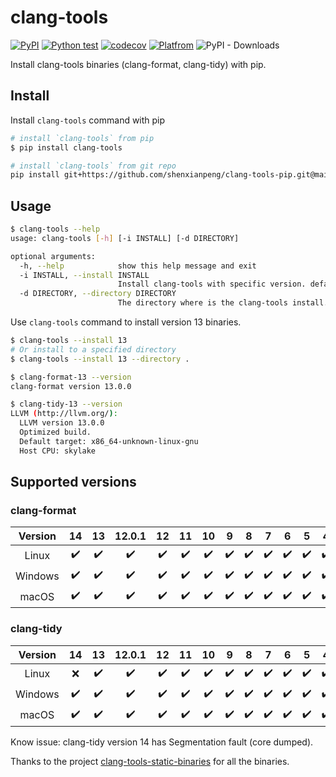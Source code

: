 # clang-tools

[![PyPI](https://img.shields.io/pypi/v/clang-tools)](https://pypi.org/project/clang-tools/) [![Python test](https://github.com/shenxianpeng/clang-tools-pip/actions/workflows/python-test.yml/badge.svg)](https://github.com/shenxianpeng/clang-tools-pip/actions/workflows/python-test.yml) [![codecov](https://codecov.io/gh/shenxianpeng/clang-tools-pip/branch/master/graph/badge.svg?token=40G5ZOIRRR)](https://codecov.io/gh/shenxianpeng/clang-tools-pip) [![Platfrom](https://img.shields.io/badge/platform-linux--64%20%7C%20win--64%20%7C%20osx--64%20-blue)](https://pypi.org/project/clang-tools/) ![PyPI - Downloads](https://img.shields.io/pypi/dw/clang-tools)


Install clang-tools binaries (clang-format, clang-tidy) with pip.

## Install

Install `clang-tools` command with pip

```bash
# install `clang-tools` from pip
$ pip install clang-tools

# install `clang-tools` from git repo
pip install git+https://github.com/shenxianpeng/clang-tools-pip.git@main
```

## Usage

```bash
$ clang-tools --help
usage: clang-tools [-h] [-i INSTALL] [-d DIRECTORY]

optional arguments:
  -h, --help            show this help message and exit
  -i INSTALL, --install INSTALL
                        Install clang-tools with specific version. default is 12.
  -d DIRECTORY, --directory DIRECTORY
                        The directory where is the clang-tools install.
```
Use `clang-tools` command to install version 13 binaries.

```bash
$ clang-tools --install 13
# Or install to a specified directory
$ clang-tools --install 13 --directory .

$ clang-format-13 --version
clang-format version 13.0.0

$ clang-tidy-13 --version
LLVM (http://llvm.org/):
  LLVM version 13.0.0
  Optimized build.
  Default target: x86_64-unknown-linux-gnu
  Host CPU: skylake
```

## Supported versions

### clang-format
| Version | 14 | 13 | 12.0.1 | 12 | 11 | 10 | 9 | 8 | 7 | 6 | 5 | 4 | 3.9 |
|:-------:|:--:|:--:|:------:|:--:|:--:|:--:|:-:|:-:|:-:|:-:|:-:|:-:|:---:|
|  Linux  |  ✔️ |  ✔️ | ✔️  |  ✔️ |  ✔️ |  ✔️ | ✔️ | ✔️ | ✔️ | ✔️ | ✔️ | ✔️ |  ✔️  |
| Windows |  ✔️ |  ✔️ | ✔️  |  ✔️ |  ✔️ |  ✔️ | ✔️ | ✔️ | ✔️ | ✔️ | ✔️ | ✔️ |  ✔️  |
|  macOS  |  ✔️ |  ✔️ | ✔️  |  ✔️ |  ✔️ |  ✔️ | ✔️ | ✔️ | ✔️ | ✔️ | ✔️ | ✔️ |  ✔️  |

### clang-tidy

| Version | 14 | 13 | 12.0.1 | 12 | 11 | 10 | 9 | 8 | 7 | 6 | 5 | 4 | 3.9 |
|:-------:|:--:|:--:|:------:|:--:|:--:|:--:|:-:|:-:|:-:|:-:|:-:|:-:|:---:|
|  Linux  |  ❌ |  ✔️ | ✔️  |  ✔️ |  ✔️ |  ✔️ | ✔️ | ✔️ | ✔️ | ✔️ | ✔️ | ✔️ |  ✔️  |
| Windows |  ✔️ |  ✔️ | ✔️  |  ✔️ |  ✔️ |  ✔️ | ✔️ | ✔️ | ✔️ | ✔️ | ✔️ | ✔️ |  ✔️  |
|  macOS  |  ✔️ |  ✔️ | ✔️  |  ✔️ |  ✔️ |  ✔️ | ✔️ | ✔️ | ✔️ | ✔️ | ✔️ | ✔️ |  ✔️  |

Know issue: clang-tidy version 14 has Segmentation fault (core dumped).

Thanks to the project [clang-tools-static-binaries](https://github.com/muttleyxd/clang-tools-static-binaries) for all the binaries.
